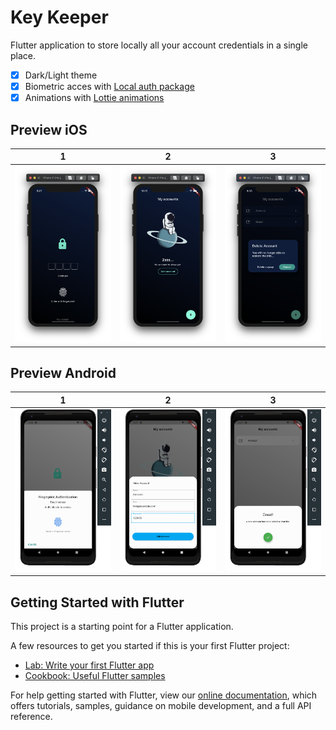 # Key Keeper

Flutter application to store locally all your account credentials in a single place. 


- [x] Dark/Light theme
- [x] Biometric acces with [Local auth package](https://pub.dev/packages/local_auth)
- [x] Animations with [Lottie animations](https://lottiefiles.com/)

## Preview iOS
 
|  1  |  2  |  3  |
| --- | ------- | ------ |
| ![](screens/5.png)  | ![](screens/6.png) | ![](screens/7.png)  |
 

## Preview Android
|  1  |  2  |  3  |
| --- | --- | --- |
| ![](screens/9.png)  | ![](screens/11.png) | ![](screens/12.png)  |


## Getting Started with Flutter

This project is a starting point for a Flutter application.

A few resources to get you started if this is your first Flutter project:

- [Lab: Write your first Flutter app](https://flutter.dev/docs/get-started/codelab)
- [Cookbook: Useful Flutter samples](https://flutter.dev/docs/cookbook)

For help getting started with Flutter, view our
[online documentation](https://flutter.dev/docs), which offers tutorials,
samples, guidance on mobile development, and a full API reference.
